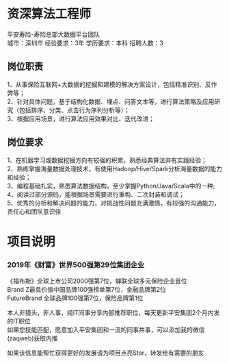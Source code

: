# 资深算法工程师
平安寿险-寿险总部大数据平台团队  
城市：深圳市 经验要求：3年 学历要求：本科  招聘人数：3

## 岗位职责
1、从事保险互联网+大数据的挖掘和建模的解决方案设计，包括精准识别、反作弊等；   
2、针对具体问题，基于结构化数据、埋点、问答文本等，进行算法策略及应用研究（包括排序、分类、点击行为序列分析等）；   
3、根据应用场景，进行算法应用效果对比、迭代改进；

## 岗位要求
1、在机器学习或数据挖掘方向有较强的积累，熟悉经典算法并有实践经验；   
2、熟练掌握海量数据处理技术，有使用Hadoop/Hive/Spark分析海量数据的能力和经验；   
3、编程基础扎实，熟悉算法数据结构，至少掌握Python/Java/Scala中的一种;   
4、阅读过部分源码，能根据场景需要进行重构、二次封装和调试；   
5、优秀的分析和解决问题的能力，对挑战性问题充满激情，有较强的沟通能力，责任心和团队意识佳

# 项目说明

### 2019年《财富》世界500强第29位集团企业
《福布斯》全球上市公司2000强第7位，蝉联全球多元保险企业首位  
Brand Z最具价值中国品牌100强榜单第7位，金融品牌第2位  
FutureBrand 全球品牌100强第7位，保险品牌第1位

本人非猎头，非人事，纯IT同事分享内部推荐职位，每天更新平安集团2个月内发的IT职位  
如果您技能匹配，愿意加入平安集团和一流的同事共事，可以添加我的微信(zaqweb)获取内推 

如果该信息能帮忙获得更好的发展请为项目点亮Star，转发给有需要的朋友




